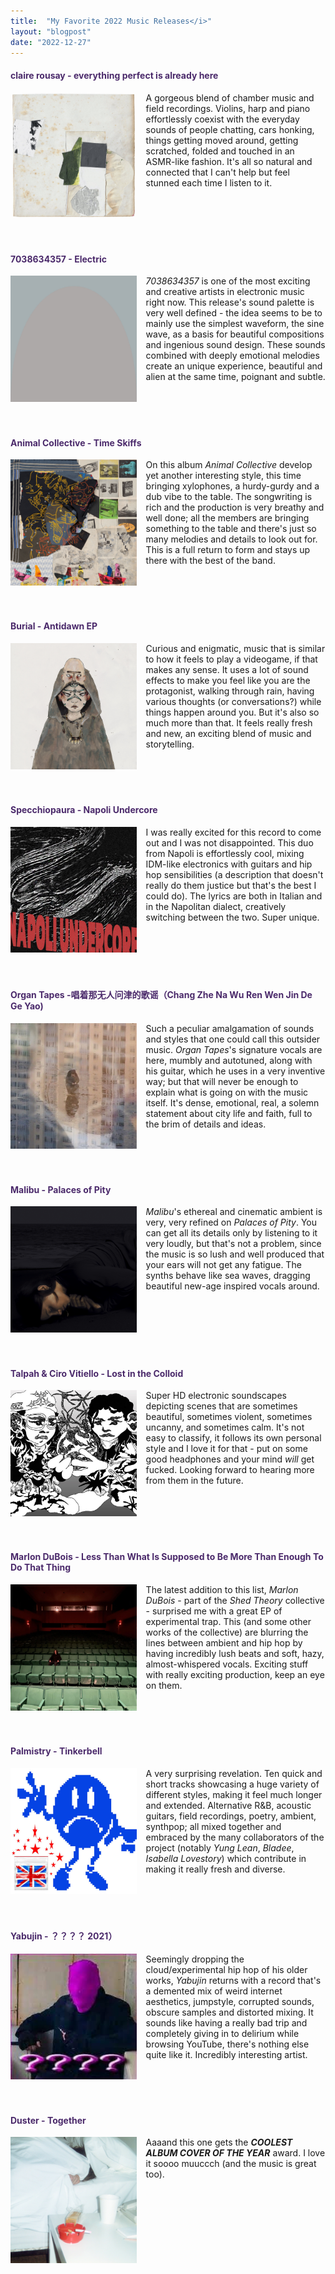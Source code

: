 ```yaml
---
title:  "My Favorite 2022 Music Releases</i>"
layout: "blogpost"
date: "2022-12-27"
---
```


<h4 style="color:#4b2a6b"><b>claire rousay - everything perfect is already here</b></h4>
<div style="display:flex; justify-content:left; padding-bottom: 20px;">
        <img src="/assets/images/aoty22/rousay.jpg" class="imgBorder" style="margin:auto; max-width:40%; float:left" alt="Claire Rousay">
        <div style="margin-left:15px; word-wrap: break-word; flex-shrink:3; text-align: left">
            A gorgeous blend of chamber music and field recordings. Violins, harp and piano effortlessly coexist with the everyday sounds of people chatting, cars honking, things getting moved around, getting scratched, folded and touched in an ASMR-like fashion. It's all so natural and connected that I can't help but feel stunned each time I listen to it.
        </div>
</div>
<br>

<h4 style="color:#4b2a6b"><b>7038634357 - Electric</b></h4>
<div style="display:flex; justify-content:left; padding-bottom: 20px;">
        <img src="/assets/images/aoty22/electric.jpg" class="imgBorder" style="margin:auto; max-width:40%; float:left" alt="Electric">
        <div style="margin-left:15px; word-wrap: break-word; flex-shrink:3; text-align: left">
            <i>7038634357</i> is one of the most exciting and creative artists in electronic music right now. This release's sound palette is very well defined - the idea seems to be to mainly use the simplest waveform, the sine wave, as a basis for beautiful compositions and ingenious sound design. These sounds combined with deeply emotional melodies create an unique experience, beautiful and alien at the same time, poignant and subtle.
        </div>
</div>
<br>

<h4 style="color:#4b2a6b"><b>Animal Collective - Time Skiffs</b></h4>
<div style="display:flex; justify-content:left; padding-bottom: 20px;">
        <img src="/assets/images/aoty22/anco.jpg" class="imgBorder" style="margin:auto; max-width:40%; float:left" alt="Time Skiffs">
        <div style="margin-left:15px; word-wrap: break-word; flex-shrink:3; text-align: left">
            On this album <i>Animal Collective</i> develop yet another interesting style, this time bringing xylophones, a hurdy-gurdy and a dub vibe to the table. The songwriting is rich and the production is very breathy and well done; all the members are bringing something to the table and there's just so many melodies and details to look out for. This is a full return to form and stays up there with the best of the band. 
        </div>
</div>
<br>

<h4 style="color:#4b2a6b"><b>Burial - Antidawn EP</b></h4>
<div style="display:flex; justify-content:left; padding-bottom: 20px;">
        <img src="/assets/images/aoty22/burial.jpg" class="imgBorder" style="margin:auto; max-width:40%; float:left" alt="Antidawn">
        <div style="margin-left:15px; word-wrap: break-word; flex-shrink:3; text-align: left">
            Curious and enigmatic, music that is similar to how it feels to play a videogame, if that makes any sense. It uses a lot of sound effects to make you feel like you are the protagonist, walking through rain, having various thoughts (or conversations?) while things happen around you. But it's also so much more than that. It feels really fresh and new, an exciting blend of music and storytelling. 
        </div>
</div>
<br>

<h4 style="color:#4b2a6b"><b>Specchiopaura - Napoli Undercore</b></h4>
<div style="display:flex; justify-content:left; padding-bottom: 20px;">
        <img src="/assets/images/aoty22/specchiopaura.jpg" class="imgBorder" style="margin:auto; max-width:40%; float:left" alt="Specchiopaura">
        <div style="margin-left:15px; word-wrap: break-word; flex-shrink:3; text-align: left">
            I was really excited for this record to come out and I was not disappointed. This duo from Napoli is effortlessly cool, mixing IDM-like electronics with guitars and hip hop sensibilities (a description that doesn't really do them justice but that's the best I could do). The lyrics are both in Italian and in the Napolitan dialect, creatively switching between the two. Super unique.
        </div>
</div>
<br>

<h4 style="color:#4b2a6b"><b>Organ Tapes -唱着那无人问津的歌谣（Chang Zhe Na Wu Ren Wen Jin De Ge Yao)</b></h4>
<div style="display:flex; justify-content:left; padding-bottom: 20px;">
        <img src="/assets/images/aoty22/organtapes.jpg" class="imgBorder" style="margin:auto; max-width:40%; float:left" alt="organtapes">
        <div style="margin-left:15px; word-wrap: break-word; flex-shrink:3; text-align: left">
                Such a peculiar amalgamation of sounds and styles that one could call this outsider music. <i>Organ Tapes</i>'s signature vocals are here, mumbly and autotuned, along with his guitar, which he uses in a very inventive way; but that will never be enough to explain what is going on with the music itself. It's dense, emotional, real, a solemn statement about city life and faith, full to the brim of details and ideas.
        </div>
</div>
<br>

<h4 style="color:#4b2a6b"><b>Malibu - Palaces of Pity</b></h4>
<div style="display:flex; justify-content:left; padding-bottom: 20px;">
        <img src="/assets/images/aoty22/malibu.png" class="imgBorder" style="margin:auto; max-width:40%; float:left" alt="malibu">
        <div style="margin-left:15px; word-wrap: break-word; flex-shrink:3; text-align: left">
            <i>Malibu</i>'s ethereal and cinematic ambient is very, very refined on <i>Palaces of Pity</i>. You can get all its details only by listening to it very loudly, but that's not a problem, since the music is so lush and well produced that your ears will not get any fatigue. The synths behave like sea waves, dragging beautiful new-age inspired vocals around.
        </div>
</div>
<br>



<h4 style="color:#4b2a6b"><b>Talpah & Ciro Vitiello - Lost in the Colloid</b></h4>
<div style="display:flex; justify-content:left; padding-bottom: 20px;">
        <img src="/assets/images/aoty22/colloid.jpg" class="imgBorder" style="margin:auto; max-width:40%; float:left" alt="colloid">
        <div style="margin-left:15px; word-wrap: break-word; flex-shrink:3; text-align: left">
            Super HD electronic soundscapes depicting scenes that are sometimes beautiful, sometimes violent, sometimes uncanny, and sometimes calm. It's not easy to classify, it follows its own personal style and I love it for that - put on some good headphones and your mind <i>will</i> get fucked. Looking forward to hearing more from them in the future.
        </div>
</div>
<br>

<h4 style="color:#4b2a6b"><b>Marlon DuBois - Less Than What Is Supposed to Be More Than Enough To Do That Thing</b></h4>
<div style="display:flex; justify-content:left; padding-bottom: 20px;">
        <img src="/assets/images/aoty22/marlon.jpg" class="imgBorder" style="margin:auto; max-width:40%; float:left" alt="marlon">
        <div style="margin-left:15px; word-wrap: break-word; flex-shrink:3; text-align: left">
            The latest addition to this list, <i>Marlon DuBois</i> - part of the <i>Shed Theory</i> collective - surprised me with a great EP of experimental trap. This (and some other works of the collective) are blurring the lines between ambient and hip hop by having incredibly lush beats and soft, hazy, almost-whispered vocals. Exciting stuff with really exciting production, keep an eye on them.
        </div>
</div>
<br>



<h4 style="color:#4b2a6b"><b>Palmistry - Tinkerbell</b></h4>
<div style="display:flex; justify-content:left; padding-bottom: 20px;">
        <img src="/assets/images/aoty22/palmistry.jpg" class="imgBorder" style="margin:auto; max-width:40%; float:left" alt="palmistry">
        <div style="margin-left:15px; word-wrap: break-word; flex-shrink:3; text-align: left">
            A very surprising revelation. Ten quick and short tracks showcasing a huge variety of different styles, making it feel much longer and extended. Alternative R&B, acoustic guitars, field recordings, poetry, ambient, synthpop; all mixed together and embraced by the many collaborators of the project (notably <i>Yung Lean</i>, <i>Bladee</i>, <i>Isabella Lovestory</i>) which contribute in making it really fresh and diverse.
        </div>
</div>
<br>


<h4 style="color:#4b2a6b"><b>Yabujin - ？？？？ 2021） </b></h4>
<div style="display:flex; justify-content:left; padding-bottom: 20px;">
        <img src="/assets/images/aoty22/yabujin.jpg" class="imgBorder" style="margin:auto; max-width:40%; float:left" alt="yabujin">
        <div style="margin-left:15px; word-wrap: break-word; flex-shrink:3; text-align: left">
            Seemingly dropping the cloud/experimental hip hop of his older works, <i>Yabujin</i> returns with a record that's a demented mix of weird internet aesthetics, jumpstyle, corrupted sounds, obscure samples and distorted mixing. It sounds like having a really bad trip and completely giving in to delirium while browsing YouTube, there's nothing else quite like it. Incredibly interesting artist.
        </div>
</div>
<br>


<h4 style="color:#4b2a6b"><b>Duster - Together </b></h4>
<div style="display:flex; justify-content:left; padding-bottom: 20px;">
        <img src="/assets/images/aoty22/duster.jpg" class="imgBorder" style="margin:auto; max-width:40%; float:left" alt="duster">
        <div style="margin-left:15px; word-wrap: break-word; flex-shrink:3; text-align: left">
            Aaaand this one gets the <b><i>COOLEST ALBUM COVER OF THE YEAR</i></b> award. I love it soooo muuccch (and the music is great too).
        </div>
</div>
<br>
